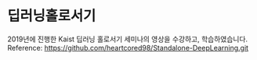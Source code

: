 # 딥러닝홀로서기

2019년에 진행한 Kaist 딥러닝 홀로서기 세미나의 영상을 수강하고, 학습하였습니다.  
Reference: https://github.com/heartcored98/Standalone-DeepLearning.git    

